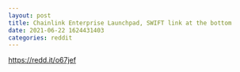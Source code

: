 ```yaml
--- 
layout: post 
title: Chainlink Enterprise Launchpad, SWIFT link at the bottom 
date: 2021-06-22 1624431403 
categories: reddit 
--- 
```

https://redd.it/o67jef